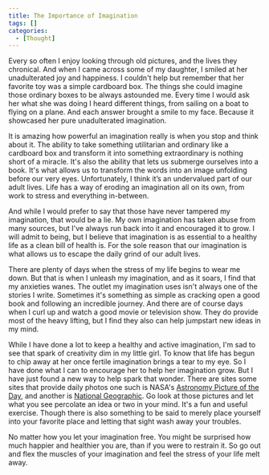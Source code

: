 ```yaml
---
title: The Importance of Imagination
tags: []
categories:
  - [Thought]
---
```

Every so often I enjoy looking through old pictures, and the lives they chronical. And when I came across some of my daughter, I smiled at her unadulterated joy and happiness. I couldn't help but remember that her favorite toy was a simple cardboard box. The things she could imagine those ordinary boxes to be always astounded me. Every time I would ask her what she was doing I heard different things, from sailing on a boat to flying on a plane. And each answer brought a smile to my face.  Because it showcased her pure unadulterated imagination. <!-- more -->

It is amazing how powerful an imagination really is when you stop and think about it. The ability to take something utilitarian and ordinary like a cardboard box and transform it into something extraordinary is nothing short of a miracle. It's also the ability that lets us submerge ourselves into a book.  It's what allows us to transform the words into an image unfolding before our very eyes. Unfortunately, I think it’s an undervalued part of our adult lives. Life has a way of eroding an imagination all on its own, from work to stress and everything in-between. 

And while I would prefer to say that those have never tampered my imagination, that would be a lie. My own imagination has taken abuse from many sources, but I've always run back into it and encouraged it to grow. I will admit to being, but I believe that imagination is as essential to a healthy life as a clean bill of health is. For the sole reason that our imagination is what allows us to escape the daily grind of our adult lives.

There are plenty of days when the stress of my life begins to wear me down. But that is when I unleash my imagination, and as it soars, I find that my anxieties wanes. The outlet my imagination uses isn't always one of the stories I write. Sometimes it's something as simple as cracking open a good book and following an incredible journey. And there are of course days when I curl up and watch a good movie or television show.  They do provide most of the heavy lifting, but I find they also can help jumpstart new ideas in my mind. 

While I have done a lot to keep a healthy and active imagination, I'm sad to see that spark of creativity dim in my little girl. To know that life has begun to chip away at her once fertile imagination brings a tear to my eye. So I have done what I can to encourage her to help her imagination grow. But I have just found a new way to help spark that wonder. There are sites some sites that provide daily photos one such is NASA's [Astronomy Picture of the Day](https://apod.nasa.gov/apod/astropix.html), and another is [National Geographic](https://www.nationalgeographic.com/photography/photo-of-the-day/). Go look at those pictures and let what you see percolate an idea or two in your mind. It's a fun and useful exercise. Though there is also something to be said to merely place yourself into your favorite place and letting that sight wash away your troubles.

No matter how you let your imagination free.  You might be surprised how much happier and healthier you are, than if you were to restrain it. So go out and flex the muscles of your imagination and feel the stress of your life melt away.
